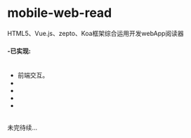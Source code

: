 # mobile-web-read
HTML5、Vue.js、zepto、Koa框架综合运用开发webApp阅读器
<br/>
<h4>-已实现:</h4>
<ul>
  <li>前端交互。</li>
  <li></li>
  <li></li>
  <li></li>
  <li></li>
</ul>
<br/>
未完待续...
